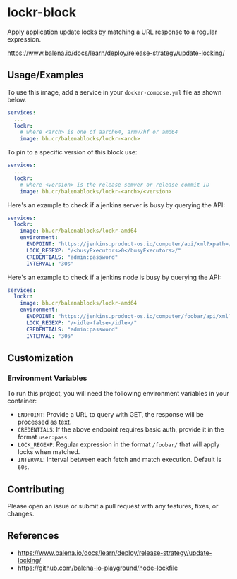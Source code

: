 # lockr-block

Apply application update locks by matching a URL response to a regular expression.

<https://www.balena.io/docs/learn/deploy/release-strategy/update-locking/>

## Usage/Examples

To use this image, add a service in your `docker-compose.yml` file as shown below.

```yml
services:
  ...
  lockr:
    # where <arch> is one of aarch64, armv7hf or amd64
    image: bh.cr/balenablocks/lockr-<arch>
```

To pin to a specific version of this block use:

```yml
services:
  ...
  lockr:
    # where <version> is the release semver or release commit ID
    image: bh.cr/balenablocks/lockr-<arch>/<version>
```

Here's an example to check if a jenkins server is busy by querying the API:

```yml
services:
  lockr:
    image: bh.cr/balenablocks/lockr-amd64
    environment:
      ENDPOINT: "https://jenkins.product-os.io/computer/api/xml?xpath=//busyExecutors"
      LOCK_REGEXP: "/<busyExecutors>0</busyExecutors>/"
      CREDENTIALS: "admin:password"
      INTERVAL: "30s"
```

Here's an example to check if a jenkins node is busy by querying the API:

```yml
services:
  lockr:
    image: bh.cr/balenablocks/lockr-amd64
    environment:
      ENDPOINT: "https://jenkins.product-os.io/computer/foobar/api/xml?xpath=//idle"
      LOCK_REGEXP: "/<idle>false</idle>/"
      CREDENTIALS: "admin:password"
      INTERVAL: "30s"
```

## Customization

### Environment Variables

To run this project, you will need the following environment variables in your container:

- `ENDPOINT`: Provide a URL to query with GET, the response will be processed as text.
- `CREDENTIALS`: If the above endpoint requires basic auth, provide it in the format `user:pass`.
- `LOCK_REGEXP`: Regular expression in the format `/foobar/` that will apply locks when matched.
- `INTERVAL`: Interval between each fetch and match execution. Default is `60s`.

## Contributing

Please open an issue or submit a pull request with any features, fixes, or changes.

## References

- <https://www.balena.io/docs/learn/deploy/release-strategy/update-locking/>
- <https://github.com/balena-io-playground/node-lockfile>
